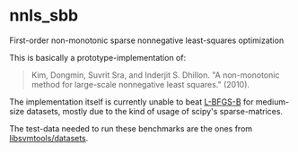 # nnls_sbb
First-order non-monotonic sparse nonnegative least-squares optimization

This is basically a prototype-implementation of:

> Kim, Dongmin, Suvrit Sra, and Inderjit S. Dhillon. "A non-monotonic method for large-scale nonnegative least squares." (2010).

The implementation itself is currently unable to beat [L-BFGS-B](http://users.iems.northwestern.edu/~nocedal/lbfgsb.html) for medium-size datasets, mostly due to the kind of usage of scipy's sparse-matrices.

The test-data needed to run these benchmarks are the ones from [libsvmtools/datasets](https://www.csie.ntu.edu.tw/~cjlin/libsvmtools/datasets/binary.html).
